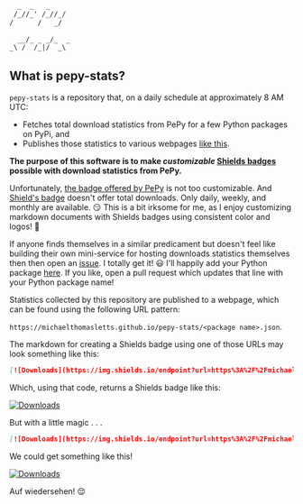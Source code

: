 ```txt
  _  _   _    
 /_//_' /_//_/
/      /   _/ 
               
  __/_ _ _/_  _
_\ /  /_|/  _\ 
```

## What is pepy-stats?

`pepy-stats` is a repository that, on a daily schedule at approximately 8 AM UTC:

- Fetches total download statistics from PePy for a few Python packages on PyPi, and
- Publishes those statistics to various webpages [like this](https://michaelthomasletts.github.io/pepy-stats/boto3-refresh-session.json).

**The purpose of this software is to make _customizable_ [Shields badges](https://shields.io/badges) possible with download statistics from PePy.**

Unfortunately, [the badge offered by PePy](https://pepy.tech/projects/boto3-refresh-session?timeRange=threeMonths&category=version&includeCIDownloads=true&granularity=daily&viewType=line&versions=2.0.1%2C2.0.0%2C1.3.22) is not too customizable. And [Shield's badge](https://shields.io/badges) doesn't offer total downloads. Only daily, weekly, and monthly are available. :smirk: This is a bit irksome for me, as I enjoy customizing markdown documents with Shields badges using consistent color and logos! :art:

If anyone finds themselves in a similar predicament but doesn't feel like building their own mini-service for hosting downloads statistics themselves then then open an [issue](https://github.com/michaelthomasletts/pepy-stats/issues). I totally get it! :smiley: I'll happily add your Python package [here](https://github.com/michaelthomasletts/pepy-stats/blob/3846bac0cfbca8e072a4bf09795aea0ca4417c3c/script.py#L9). If you like, open a pull request which updates that line with your Python package name!

Statistics collected by this repository are published to a webpage, which can be found using the following URL pattern:

`https://michaelthomasletts.github.io/pepy-stats/<package name>.json`.

The markdown for creating a Shields badge using one of those URLs may look something like this:

```markdown
[![Downloads](https://img.shields.io/endpoint?url=https%3A%2F%2Fmichaelthomasletts.github.io%2Fpepy-stats%2Fboto3-refresh-session.json)](https://pepy.tech/projects/boto3-refresh-session)
```

Which, using that code, returns a Shields badge like this:

[![Downloads](https://img.shields.io/endpoint?url=https%3A%2F%2Fmichaelthomasletts.github.io%2Fpepy-stats%2Fboto3-refresh-session.json)](https://pepy.tech/projects/boto3-refresh-session)

But with a little magic . . . 

```markdown
[![Downloads](https://img.shields.io/endpoint?url=https%3A%2F%2Fmichaelthomasletts.github.io%2Fpepy-stats%2Fboto3-refresh-session.json&style=social&logo=python&labelColor=555&color=FF0000)](https://pepy.tech/projects/boto3-refresh-session)
```

We could get something like this!

[![Downloads](https://img.shields.io/endpoint?url=https%3A%2F%2Fmichaelthomasletts.github.io%2Fpepy-stats%2Fboto3-refresh-session.json&style=social&logo=python&labelColor=555&color=FF0000)](https://pepy.tech/projects/boto3-refresh-session)

Auf wiedersehen! :relieved:
